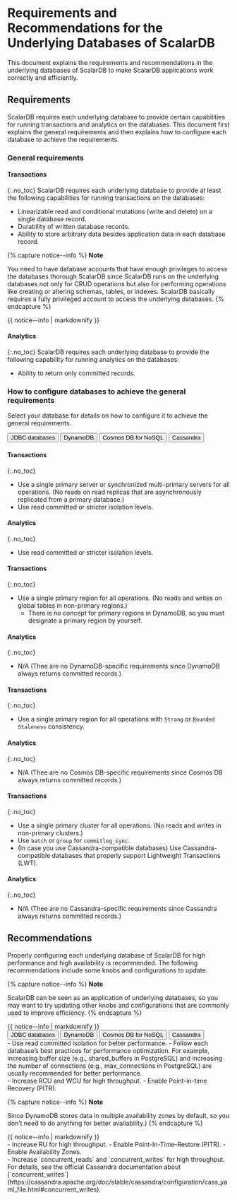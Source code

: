 # Requirements and Recommendations for the Underlying Databases of ScalarDB

This document explains the requirements and recommendations in the underlying databases of ScalarDB to make ScalarDB applications work correctly and efficiently.

## Requirements

ScalarDB requires each underlying database to provide certain capabilities for running transactions and analytics on the databases. This document first explains the general requirements and then explains how to configure each database to achieve the requirements.

### General requirements

#### Transactions
{:.no_toc}
ScalarDB requires each underlying database to provide at least the following capabilities for running transactions on the databases:
- Linearizable read and conditional mutations (write and delete) on a single database record.
- Durability of written database records.
- Ability to store arbitrary data besides application data in each database record.

{% capture notice--info %}
**Note**

You need to have database accounts that have enough privileges to access the databases thorough ScalarDB since ScalarDB runs on the underlying databases not only for CRUD operations but also for performing operations like creating or altering schemas, tables, or indexes. ScalarDB basically requires a fully privileged account to access the underlying databases.
{% endcapture %}

<div class="notice--info">{{ notice--info | markdownify }}</div>

#### Analytics
{:.no_toc}
ScalarDB requires each underlying database to provide the following capability for running analytics on the databases:
- Ability to return only committed records.

### How to configure databases to achieve the general requirements

Select your database for details on how to configure it to achieve the general requirements.

<div id="tabset-1">
<div class="tab">
  <button class="tablinks" onclick="openTab(event, 'JDBC_databases', 'tabset-1')" id="defaultOpen-1">JDBC databases</button>
  <button class="tablinks" onclick="openTab(event, 'DynamoDB', 'tabset-1')">DynamoDB</button>
  <button class="tablinks" onclick="openTab(event, 'Cosmos_DB_for_NoSQL', 'tabset-1')">Cosmos DB for NoSQL</button>
  <button class="tablinks" onclick="openTab(event, 'Cassandra', 'tabset-1')">Cassandra</button>
</div>

<div id="JDBC_databases" class="tabcontent" markdown="1">

#### Transactions
{:.no_toc}
- Use a single primary server or synchronized multi-primary servers for all operations. (No reads on read replicas that are asynchronously replicated from a primary database.)
- Use read committed or stricter isolation levels.

#### Analytics
{:.no_toc}
- Use read committed or stricter isolation levels.

</div>

<div id="DynamoDB" class="tabcontent" markdown="1">

#### Transactions
{:.no_toc}
- Use a single primary region for all operations. (No reads and writes on global tables in non-primary regions.)
  - There is no concept for primary regions in DynamoDB, so you must designate a primary region by yourself.

#### Analytics
{:.no_toc}
- N/A (Thee are no DynamoDB-specific requirements since DynamoDB always returns committed records.)

</div>

<div id="Cosmos_DB_for_NoSQL" class="tabcontent" markdown="1">

#### Transactions
{:.no_toc}
- Use a single primary region for all operations with `Strong` or `Bounded Staleness` consistency.

#### Analytics
{:.no_toc}
- N/A (Thee are no Cosmos DB-specific requirements since Cosmos DB always returns committed records.)

</div>

<div id="Cassandra" class="tabcontent" markdown="1">

#### Transactions
{:.no_toc}
- Use a single primary cluster for all operations. (No reads and writes in non-primary clusters.)
- Use `batch` or `group` for `commitlog_sync`.
- (In case you use Cassandra-compatible databases) Use Cassandra-compatible databases that properly support Lightweight Transactions (LWT).

#### Analytics
{:.no_toc}
- N/A (Thee are no Cassandra-specific requirements since Cassandra always returns committed records.)

</div>
</div>

## Recommendations

Properly configuring each underlying database of ScalarDB for high performance and high availability is recommended. The following recommendations include some knobs and configurations to update.

{% capture notice--info %}
**Note**

ScalarDB can be seen as an application of underlying databases, so you may want to try updating other knobs and configurations that are commonly used to improve efficiency.
{% endcapture %}
<div class="notice--info">{{ notice--info | markdownify }}</div>

<div id="tabset-2">
<div class="tab">
  <button class="tablinks" onclick="openTab(event, 'JDBC_databases2', 'tabset-2')" id="defaultOpen-2">JDBC databases</button>
  <button class="tablinks" onclick="openTab(event, 'DynamoDB2', 'tabset-2')">DynamoDB</button>
  <button class="tablinks" onclick="openTab(event, 'Cosmos_DB_for_NoSQL2', 'tabset-2')">Cosmos DB for NoSQL</button>
  <button class="tablinks" onclick="openTab(event, 'Cassandra2', 'tabset-2')">Cassandra</button>
</div>

<div id="JDBC_databases2" class="tabcontent" markdown="1">
- Use read committed isolation for better performance.
- Follow each database’s best practices for performance optimization. For example, increasing buffer size (e.g., shared_buffers in PostgreSQL) and increasing the number of connections (e.g., max_connections in PostgreSQL) are usually recommended for better performance.
</div>

<div id="DynamoDB2" class="tabcontent" markdown="1">
- Increase RCU and WCU for high throughput.
- Enable Point-in-time Recovery (PITR).

{% capture notice--info %}
**Note**

Since DynamoDB stores data in multiple availability zones by default, so you don’t need to do anything for better availability.)
{% endcapture %}
<div class="notice--info">{{ notice--info | markdownify }}</div>
</div>

<div id="Cosmos_DB_for_NoSQL2" class="tabcontent" markdown="1">
- Increase RU for high throughput.
- Enable Point-In-Time-Restore (PITR).
- Enable Availability Zones.
</div>

<div id="Cassandra2" class="tabcontent" markdown="1">
- Increase `concurrent_reads` and `concurrent_writes` for high throughput. For details, see the official Cassandra documentation about [`concurrent_writes`](https://cassandra.apache.org/doc/stable/cassandra/configuration/cass_yaml_file.html#concurrent_writes).
</div>
</div>

